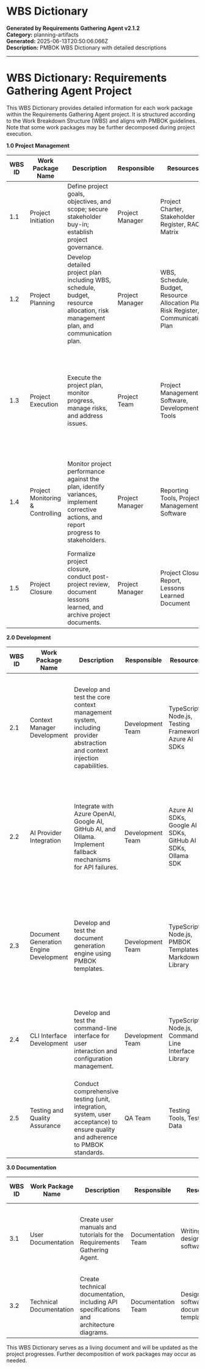 # WBS Dictionary

**Generated by Requirements Gathering Agent v2.1.2**  
**Category:** planning-artifacts  
**Generated:** 2025-06-13T20:50:06.066Z  
**Description:** PMBOK WBS Dictionary with detailed descriptions

---

# WBS Dictionary: Requirements Gathering Agent Project

This WBS Dictionary provides detailed information for each work package within the Requirements Gathering Agent project.  It is structured according to the Work Breakdown Structure (WBS) and aligns with PMBOK guidelines.  Note that some work packages may be further decomposed during project execution.

**1.0 Project Management**

| WBS ID | Work Package Name                     | Description                                                                                                                                                              | Responsible  | Resources                                      | Duration (days) | Acceptance Criteria                                                                                                                                                           | Dependencies | Quality Requirements                                                                       | Assumptions & Constraints                                                                    |
|---------|--------------------------------------|--------------------------------------------------------------------------------------------------------------------------------------------------------------------------|--------------|-------------------------------------------------|-----------------|------------------------------------------------------------------------------------------------------------------------------------------------------------------------------------|--------------|------------------------------------------------------------------------------------------|------------------------------------------------------------------------------------------------|
| 1.1     | Project Initiation                    | Define project goals, objectives, and scope; secure stakeholder buy-in; establish project governance.                                                                    | Project Manager | Project Charter, Stakeholder Register, RACI Matrix | 5               | Approved Project Charter, Signed-off Stakeholder Register, Defined Project Governance Structure                                                                                   | None         | Accurate reflection of project scope, objectives, and stakeholders; adherence to PMBOK guidelines | Availability of key stakeholders; timely approval of project charter.                             |
| 1.2     | Project Planning                      | Develop detailed project plan including WBS, schedule, budget, resource allocation, risk management plan, and communication plan.                                              | Project Manager | WBS, Schedule, Budget, Resource Allocation Plan, Risk Register, Communication Plan | 10              | Approved Project Plan, Baseline Schedule, Approved Budget, Resource Allocation Plan, Risk Mitigation Strategies, Communication Plan                                                   | 1.1           | Complete and accurate project plan; adherence to PMBOK guidelines; realistic estimations.    | Accurate input data; sufficient resources; stakeholder availability.                              |
| 1.3     | Project Execution                     | Execute the project plan, monitor progress, manage risks, and address issues.                                                                                              | Project Team   | Project Management Software, Development Tools     | 60              | Completion of all project deliverables according to specifications; adherence to schedule and budget; successful risk mitigation; effective issue resolution; stakeholder satisfaction | 1.2           | Timely delivery of deliverables; adherence to quality standards; effective risk and issue management | Adequate resources; team collaboration; technology availability.                               |
| 1.4     | Project Monitoring & Controlling      | Monitor project performance against the plan, identify variances, implement corrective actions, and report progress to stakeholders.                                          | Project Manager | Reporting Tools, Project Management Software      | Ongoing         | Regular progress reports; accurate variance analysis; timely corrective actions; stakeholder communication; project closure documentation                                              | 1.2, 1.3       | Accurate and timely reporting; adherence to reporting standards; effective communication.       | Access to relevant data; stakeholder engagement; reporting tool availability.                  |
| 1.5     | Project Closure                       | Formalize project closure, conduct post-project review, document lessons learned, and archive project documents.                                                             | Project Manager | Project Closure Report, Lessons Learned Document  | 5               | Signed-off Project Closure Report, Lessons Learned Document, Archived Project Documents                                                                                          | 1.4           | Comprehensive closure documentation; adherence to PMBOK guidelines.                       | Availability of stakeholders for post-project review; timely document archiving.               |


**2.0 Development**

| WBS ID | Work Package Name                     | Description                                                                                                                                                                                               | Responsible  | Resources                                               | Duration (days) | Acceptance Criteria                                                                                                                                                                                          | Dependencies | Quality Requirements                                                                                                                              | Assumptions & Constraints                                                                                                |
|---------|--------------------------------------|-------------------------------------------------------------------------------------------------------------------------------------------------------------------------------------------------------------|--------------|-------------------------------------------------------|-----------------|-----------------------------------------------------------------------------------------------------------------------------------------------------------------------------------------------------------------|--------------|------------------------------------------------------------------------------------------------------------------------------------|-----------------------------------------------------------------------------------------------------------|
| 2.1     | Context Manager Development           | Develop and test the core context management system, including provider abstraction and context injection capabilities.                                                                                               | Development Team | TypeScript, Node.js, Testing Framework, Azure AI SDKs      | 20              | Unit tests pass; integration tests pass; code review completed; system meets performance requirements; robust error handling; comprehensive documentation                                                              | 1.2           | High code quality; maintainable codebase; efficient resource utilization; adherence to coding standards; comprehensive unit and integration tests.                                       | Availability of AI provider APIs; sufficient testing resources.                                                                |
| 2.2     | AI Provider Integration               | Integrate with Azure OpenAI, Google AI, GitHub AI, and Ollama. Implement fallback mechanisms for API failures.                                                                                                       | Development Team | Azure AI SDKs, Google AI SDKs, GitHub AI SDKs, Ollama SDK | 15              | Successful integration with all providers; robust error handling; API calls optimized for performance; unit and integration tests pass; comprehensive documentation                                                             | 2.1           | Secure and efficient integration; robust error handling; clear documentation; adherence to provider API guidelines.                                                        | Availability of AI provider APIs; stable API access.                                                                      |
| 2.3     | Document Generation Engine Development | Develop and test the document generation engine using PMBOK templates.                                                                                                                                   | Development Team | TypeScript, Node.js, PMBOK Templates, Markdown Library | 25              | Unit tests pass; integration tests pass; generated documents meet PMBOK standards; efficient generation process; robust error handling; comprehensive documentation                                                       | 2.1, 2.2      | Correct document generation; adherence to PMBOK standards; efficient generation process; robust error handling; comprehensive documentation.                                   | Availability of PMBOK templates; sufficient testing resources.                                                                  |
| 2.4     | CLI Interface Development             | Develop and test the command-line interface for user interaction and configuration management.                                                                                                                  | Development Team | TypeScript, Node.js, Command-Line Interface Library | 10              | User-friendly interface; clear instructions; support for all features; error handling; unit and integration tests pass; comprehensive documentation                                                                    | 2.3           | User-friendly design; easy navigation; clear error messages; efficient execution; comprehensive documentation.                                         | Clear user requirements; sufficient testing resources.                                                                    |
| 2.5     | Testing and Quality Assurance         | Conduct comprehensive testing (unit, integration, system, user acceptance) to ensure quality and adherence to PMBOK standards.                                                                               | QA Team        | Testing Tools, Test Data                         | 10              | All test cases passed; bug fixes implemented; quality assurance sign-off                                                                                                                                  | 2.1, 2.2, 2.3, 2.4 | Adherence to testing standards; comprehensive test coverage; timely bug fixing; effective quality assurance process.                    | Sufficient testing resources; availability of test data; timely bug fixing.                                      |


**3.0 Documentation**

| WBS ID | Work Package Name          | Description                                                                                               | Responsible  | Resources                               | Duration (days) | Acceptance Criteria                                                                                      | Dependencies | Quality Requirements                                                              | Assumptions & Constraints                                  |
|---------|---------------------------|-----------------------------------------------------------------------------------------------------------|--------------|-----------------------------------------|-----------------|-------------------------------------------------------------------------------------------------|--------------|---------------------------------------------------------------------------|-----------------------------------------------------------|
| 3.1     | User Documentation        | Create user manuals and tutorials for the Requirements Gathering Agent.                               | Documentation Team | Writing tools, design software             | 10              | Complete and clear user documentation; user-friendly format; accurate information; feedback incorporated | 2.4           | Clear, concise, and accurate; easy to understand; visually appealing.      | Access to subject matter experts.                            |
| 3.2     | Technical Documentation   | Create technical documentation, including API specifications and architecture diagrams.                   | Documentation Team | Design software, documentation templates   | 15              | Complete and accurate technical documentation; clear diagrams; up-to-date API specifications | 2.1, 2.2, 2.3 | Accurate, detailed, and well-organized; consistent terminology; easy to navigate. | Access to technical specifications and architecture diagrams. |



This WBS Dictionary serves as a living document and will be updated as the project progresses.  Further decomposition of work packages may occur as needed.
